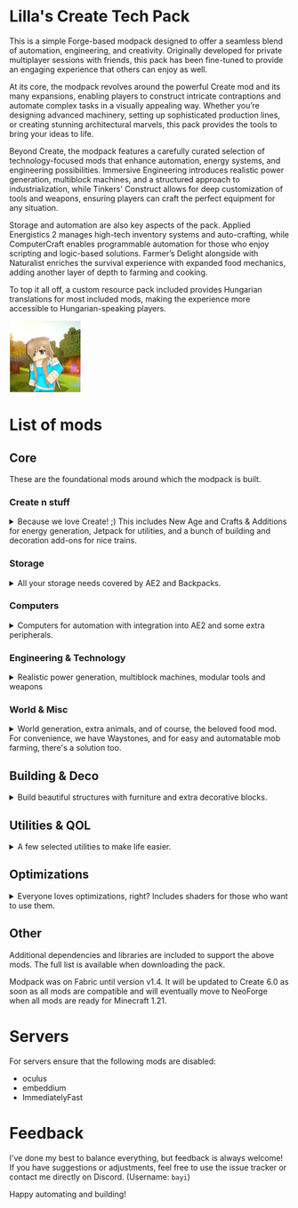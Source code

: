 # Lilla's Create Tech Pack

This is a simple Forge-based modpack designed to offer a seamless blend of automation, engineering, and creativity. Originally developed for private multiplayer sessions with friends, this pack has been fine-tuned to provide an engaging experience that others can enjoy as well.

At its core, the modpack revolves around the powerful Create mod and its many expansions, enabling players to construct intricate contraptions and automate complex tasks in a visually appealing way. Whether you’re designing advanced machinery, setting up sophisticated production lines, or creating stunning architectural marvels, this pack provides the tools to bring your ideas to life.

Beyond Create, the modpack features a carefully curated selection of technology-focused mods that enhance automation, energy systems, and engineering possibilities. Immersive Engineering introduces realistic power generation, multiblock machines, and a structured approach to industrialization, while Tinkers' Construct allows for deep customization of tools and weapons, ensuring players can craft the perfect equipment for any situation.

Storage and automation are also key aspects of the pack. Applied Energistics 2 manages high-tech inventory systems and auto-crafting, while ComputerCraft enables programmable automation for those who enjoy scripting and logic-based solutions. Farmer’s Delight alongside with Naturalist enriches the survival experience with expanded food mechanics, adding another layer of depth to farming and cooking.

To top it all off, a custom resource pack included provides Hungarian translations for most included mods, making the experience more accessible to Hungarian-speaking players.

![Icon](https://raw.githubusercontent.com/bayi/Lilla-s-Create-Pack/refs/heads/main/assets/Lilla-Create128.png)

# List of mods

## Core

These are the foundational mods around which the modpack is built.

### Create n stuff

<details>
  <summary>
Because we love Create! ;) This includes New Age and Crafts & Additions for energy generation, Jetpack for utilities, and a bunch of building and decoration add-ons for nice trains.
  </summary>
  
- [Create](https://modrinth.com/mod/create)  
- [Create Crafts & Additions](https://modrinth.com/mod/createaddition) - Expands Create with electrical energy generation.
- [Create Deco](https://modrinth.com/mod/create-deco) - Adds more decorative blocks for stylish builds.
- [Create Jetpack](https://modrinth.com/mod/create-jetpack) - A steampunk jetpack to navigate large builds.
- [Create: Bells & Whistles](https://modrinth.com/mod/bellsandwhistles) - Enhances Create with additional gadgets.
- [Create: Enchantment Industry](https://modrinth.com/mod/create-enchantment-industry) -  Brings automation to enchanting and XP processing.
- [Create: New Age](https://modrinth.com/mod/create-new-age) -  Adds modern-style automation tools and more power options.
- [Create: Power Loader](https://modrinth.com/mod/create-power-loader) - Chunk loading the create way
- [Create: Steam 'n' Rails](https://modrinth.com/mod/create-steam-n-rails) - Adds more train features
- [Create Slice & Dice](https://modrinth.com/mod/slice-and-dice) - Expands food processing and automation.
</details>

### Storage
<details>
 <summary>
All your storage needs covered by AE2 and Backpacks.
 </summary>

- [Applied Energistics 2](https://modrinth.com/mod/ae2) - The ultimate storage and auto-crafting solution.
- [Applied Energistics 2 Wireless Terminals](https://modrinth.com/mod/applied-energistics-2-wireless-terminals) - Adds wireless (cross dimensional) access to AE2 networks.
- [MEGA Cells](https://modrinth.com/mod/mega) - For when kilobytes just won't do.
- [Sophisticated Backpacks](https://modrinth.com/mod/sophisticated-backpacks) - pgradeable backpacks with automation features.
</details>

### Computers
<details>
  <summary>
Computers for automation with integration into AE2 and some extra peripherals.
  </summary>

- [CC:Tweaked](https://modrinth.com/mod/cc-tweaked) - Computers!
- [Tom's Peripherals](https://modrinth.com/mod/toms-peripherals) - More peripherals
- [Advanced Peripherals](https://modrinth.com/mod/advancedperipherals) - Even more peripherals
</details>

### Engineering & Technology
<details>
    <summary>
Realistic power generation, multiblock machines, modular tools and weapons
    </summary>

- [Immersive Engineering](https://modrinth.com/mod/immersiveengineering) - Adds realistic power generation, multiblock machines, and wiring systems.
- [Tinkers' Construct](https://modrinth.com/mod/tinkers-construct) - A modular tool and weapon system for customization and progression.
- [Powah](https://modrinth.com/mod/powah) - Power generation 
- [RFTools](https://modrinth.com/mod/rftools-base) - Base mod for RFTools
- [RFTools Utility](https://modrinth.com/mod/rftools-utility/) - General tools and utilities
- [RFTools Power](https://modrinth.com/mod/rftools-power/) - Power generation and storage
- [RFTools Dimensions](https://modrinth.com/mod/rftools-dimensions/) - When the world is not enough
- [XNet](https://modrinth.com/mod/xnet) - Fancy cables
</details>

### World & Misc
<details>
  <summary>
World generation, extra animals, and of course, the beloved food mod. For convenience, we have Waystones, and for easy and automatable mob farming, there's a solution too.
  </summary>

- [Ad Astra](https://modrinth.com/mod/ad-astra) - Explore space and build futuristic bases.
- [Farmer's Delight](https://modrinth.com/mod/farmers-delight) - Adds an expanded food system with realistic cooking mechanics.
- [Delightful](https://modrinth.com/mod/delightful) - Even more foods
- [Naturalist](https://modrinth.com/mod/naturalist) - Introduces diverse wildlife and ecosystem interactions.
- [Easy Mob Farm](https://modrinth.com/mod/easy-mob-farm) - Provides simple automation for mob farming.
- [Waystones](https://modrinth.com/mod/waystones) - Teleport between locations with craftable waystones. (cross-dimensional travel disabled)
</details>

## Building & Deco
<details>
  <summary>
Build beautiful structures with furniture and extra decorative blocks.
  </summary>

- [AntiBlocksReChiseled](https://modrinth.com/mod/antiblocksrechiseled)
- [Beautify](https://modrinth.com/mod/beautify)
- [Chipped](https://modrinth.com/mod/chipped)
- [Handcrafted](https://modrinth.com/mod/handcrafted)
- [Paladin's Furniture Mod](https://modrinth.com/mod/paladins-furniture)
- [Immersive Paintings](https://modrinth.com/mod/immersive-paintings)
- [Macaw's Bridges](https://modrinth.com/mod/macaws-bridges)
- [Macaw's Doors](https://modrinth.com/mod/macaws-doors)
- [Macaw's Fences and Walls](https://modrinth.com/mod/macaws-fences-and-walls)
- [Macaw's Furniture](https://modrinth.com/mod/macaws-furniture)
- [Macaw's Lights and Lamps](https://modrinth.com/mod/macaws-lights-and-lamps)
- [Macaw's Windows](https://modrinth.com/mod/macaws-windows)
- [Nature's Compass](https://modrinth.com/mod/natures-compass)
- [Supplementaries](https://modrinth.com/mod/supplementaries)
- [Amendments](https://modrinth.com/mod/amendments)
- [Factory Blocks](https://modrinth.com/mod/factory-blocks)
</details>

## Utilities & QOL
<details>
  <summary>
A few selected utilities to make life easier.
  </summary>

- [Carry On](https://modrinth.com/mod/carry-on)
- [Elytra Slot](https://modrinth.com/mod/elytra-slot)
- [Jade](https://modrinth.com/mod/jade)
- [Jade Addons](https://modrinth.com/mod/jade-addons-forge)
- [Lootr](https://modrinth.com/mod/lootr)
- [JEI](https://modrinth.com/mod/jei/)
- [JER](https://modrinth.com/mod/just-enough-resources-jer)
- [Simple Voice Chat](https://modrinth.com/plugin/simple-voice-chat)
- [Curios API](https://modrinth.com/mod/curios)
- [Xaero's Minimap](https://modrinth.com/mod/xaeros-minimap)
- [Xaero's World Map](https://modrinth.com/mod/xaeros-world-map)
- [GraveStone Mod](https://modrinth.com/mod/gravestone-mod)
- [Bayi's Hungarian Translations](https://modrinth.com/resourcepack/bayis-translations)
- [Advancement Plaques](https://modrinth.com/mod/advancement-plaques)
- [Ambient Environment](https://modrinth.com/mod/ambient-environment)
- [BetterF3](https://modrinth.com/mod/betterf3)
- [Open Loader](https://modrinth.com/mod/open-loader)
- [Do a Barrel Roll](https://modrinth.com/mod/do-a-barrel-roll)
- [Item Borders](https://modrinth.com/mod/item-borders)
- [Legendary Tooltips](https://modrinth.com/mod/legendary-tooltips)
- [Not Enough Animations](https://modrinth.com/mod/not-enough-animations)
- [Particular](https://modrinth.com/mod/particular)
- [Sound Physics Remastered](https://modrinth.com/mod/sound-physics-remastered)
- [Shrink](https://modrinth.com/mod/shrink)
- [What Are They Up To (Watut)](https://modrinth.com/mod/what-are-they-up-to)
- [GuideME](https://modrinth.com/mod/guideme)
- [Better Advancements](https://modrinth.com/mod/better-advancements)
- [Almost Unified](https://modrinth.com/mod/almost-unified/)
- [Emotecraft](https://modrinth.com/plugin/emotecraft)
</details>

## Optimizations
<details>
  <summary>
Everyone loves optimizations, right? Includes shaders for those who want to use them.
  </summary>
  
- [Distant Horizons](https://modrinth.com/mod/distanthorizons)
- [Embeddium](https://modrinth.com/mod/embeddium)
- [Radium](https://modrinth.com/mod/radium)
- [Nosium](https://modrinth.com/mod/noisium)
- [ImmediatelyFast](https://modrinth.com/mod/immediatelyfast)
- [Entity Culling](https://modrinth.com/mod/entityculling)
- [Fusion](https://modrinth.com/mod/fusion-connected-textures)
- [Oculus](https://modrinth.com/mod/oculus)
- [FerriteCore](https://modrinth.com/mod/ferrite-core)
</details>

## Other
Additional dependencies and libraries are included to support the above mods. The full list is available when downloading the pack.

Modpack was on Fabric until version v1.4. It will be updated to Create 6.0 as soon as all mods are compatible and will eventually move to NeoForge when all mods are ready for Minecraft 1.21.

# Servers
For servers ensure that the following mods are disabled: 
- oculus
- embeddium
- ImmediatelyFast

# Feedback

I've done my best to balance everything, but feedback is always welcome! If you have suggestions or adjustments, feel free to use the issue tracker or contact me directly on Discord. (Username: `bayi`)

Happy automating and building!
